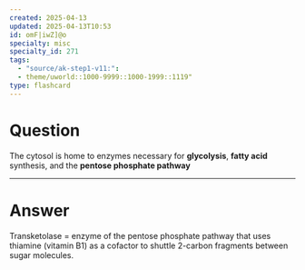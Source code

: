 ```yaml
---
created: 2025-04-13
updated: 2025-04-13T10:53
id: omF|iwZ]@o
specialty: misc
specialty_id: 271
tags:
  - "source/ak-step1-v11:": 
  - theme/uworld::1000-9999::1000-1999::1119"
type: flashcard
---
```


# Question
The cytosol is home to enzymes necessary for **glycolysis**, **fatty acid** synthesis, and the **pentose phosphate pathway**

---

# Answer
Transketolase = enzyme of the pentose phosphate pathway that uses thiamine (vitamin B1) as a cofactor to shuttle 2-carbon fragments between sugar molecules.